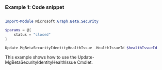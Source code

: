 ### Example 1: Code snippet

```powershell

Import-Module Microsoft.Graph.Beta.Security

$params = @{
	status = "closed"
}

Update-MgBetaSecurityIdentityHealthIssue -HealthIssueId $healthIssueId -BodyParameter $params

```
This example shows how to use the Update-MgBetaSecurityIdentityHealthIssue Cmdlet.


